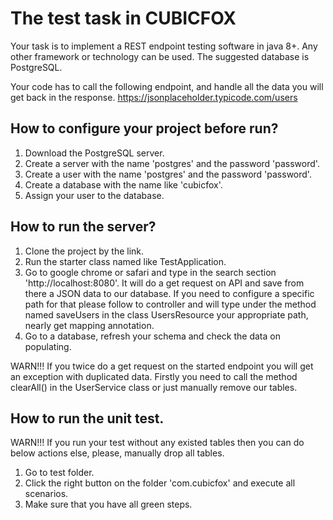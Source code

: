 # The test task in CUBICFOX #

Your task is to implement a REST endpoint testing software in java 8+. Any other framework or technology can be used. The suggested database is PostgreSQL.

Your code has to call the following endpoint, and handle all the data you will get back in the response.
https://jsonplaceholder.typicode.com/users

## How to configure your project before run? ##
1. Download the PostgreSQL server.
2. Create a server with the name 'postgres' and the password 'password'.
3. Create a user with the name 'postgres' and the password 'password'.
4. Create a database with the name like 'cubicfox'.
5. Assign your user to the database.

## How to run the server? ##
1. Clone the project by the link.
2. Run the starter class named like TestApplication.
3. Go to google chrome or safari and type in the search section 'http://localhost:8080'.
It will do a get request on API and save from there a JSON data to our database.
If you need to configure a specific path for that please follow to controller and will type under the method named saveUsers in the class UsersResource your appropriate path, nearly get mapping annotation.
4. Go to a database, refresh your schema and check the data on populating.

WARN!!! If you twice do a get request on the started endpoint you will get an exception with duplicated data. Firstly you need to call the method clearAll() in the UserService class or just manually remove our tables.

## How to run the unit test. ##

WARN!!! If you run your test without any existed tables then you can do below actions else, please, manually drop all tables.

1. Go to test folder.
2. Click the right button on the folder 'com.cubicfox' and execute all scenarios.
3. Make sure that you have all green steps.
